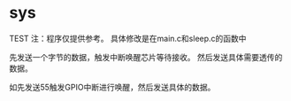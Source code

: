 # sys
TEST
注：程序仅提供参考。
具体修改是在main.c和sleep.c的函数中

先发送一个字节的数据，触发中断唤醒芯片等待接收。
然后发送具体需要透传的数据。

如先发送55触发GPIO中断进行唤醒，然后发送具体的数据。
